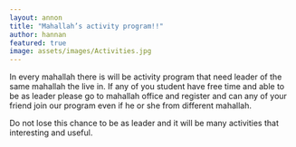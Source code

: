 ```yaml
---
layout: annon
title: "Mahallah’s activity program!!"
author: hannan
featured: true
image: assets/images/Activities.jpg
---
```

<p>In every mahallah there is will be activity program that need leader of the same mahallah the live in. If any of you student have free time and able to be as leader please go to mahallah office and register and can any of your friend join our program even if he or she from different mahallah.</p>
<p>Do not lose this chance to be as leader and it will be many activities that interesting and useful.</p>



